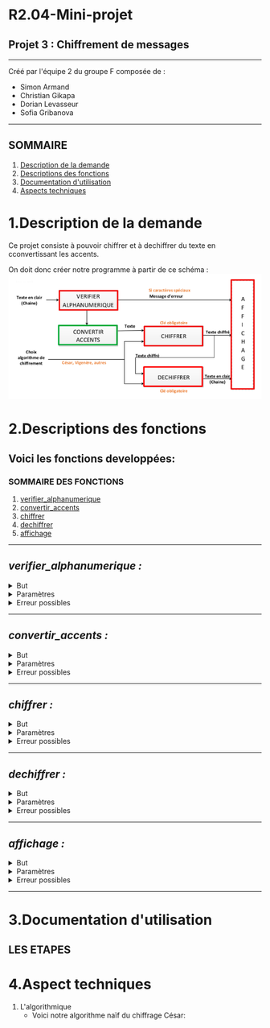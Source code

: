 <style>
    details > summary {
        list-style-image: url(readme_img/arrow.png);
    }
    details[open] > summary {
        list-style-image: url(readme_img/arrow2.png);
    }
    
</style>
# R2.04-Mini-projet 
## **Projet 3 : Chiffrement de messages**
---
Créé par l'équipe 2 du groupe F composée de :
- Simon Armand
- Christian Gikapa
- Dorian Levasseur
- Sofia Gribanova

---
## **SOMMAIRE**
1. [Description de la demande](#projet)
2. [Descriptions des fonctions](#fonctions)
3. [Documentation d'utilisation](#doc)
4. [Aspects techniques](#techniques)

<h1 id="projet"><b> 1.Description de la demande </b> </h1>
Ce projet consiste à pouvoir chiffrer et à dechiffrer du texte en cconvertissant les accents.

On doit donc créer notre programme à partir de ce schéma :
![image de la consigne](readme_img/consigne.png)



<h1 id="fonctions"><b> 2.Descriptions des fonctions</b></h1>

## **Voici les fonctions developpées:**

### **SOMMAIRE DES FONCTIONS**
1. [verifier_alphanumerique](#verifier)
2. [convertir_accents](#convertir_accents)
3. [chiffrer](#chiffrer)
4. [dechiffrer](#dechiffrer)
5. [affichage](#affichage)
---

<div id="verifier">
<h2><i> verifier_alphanumerique :</i> </h2>
    <details> <summary>But</summary>
        Vérifier si les caractères à coder sont  </details>
    <details> <summary>Paramètres</summary>
        test </details>
    <details> <summary>Erreur possibles</summary>
        test </details>
</div>


---

<div id="convertir_accents">
<h2><i> convertir_accents : </i> </h2>
<details> <summary>But</summary>
        test </details>
    <details> <summary>Paramètres</summary>
        test </details>
    <details> <summary>Erreur possibles</summary>
        test </details>
</div>

---

<div id="chiffrer">
<h2><i> chiffrer : </i></h2>

<details> <summary>But</summary>
        test </details>
    <details> <summary>Paramètres</summary>
        test </details>
    <details> <summary>Erreur possibles</summary>
        test </details>
</div>

---

<div id ="dechiffer">
<h2><i> dechiffrer : </i></h2>
<details> <summary style="content:f105">But</summary>
        test </details>
    <details> <summary>Paramètres</summary>
        test </details>
    <details> <summary>Erreur possibles</summary>
        test </details>
</div>

---

<div id="affichage"> 
<h2><i> affichage : </i></h2>
<details> <summary>But</summary>
        test </details>
    <details> <summary>Paramètres</summary>
        test </details>
    <details> <summary>Erreur possibles</summary>
        test </details>
</div>

---

<h1 id="doc"><b> 3.Documentation d'utilisation</b></h1>

## LES ETAPES 

<h1 id="techniques"><b> 4.Aspect techniques</b></h1>

1. L'algorithmique
    - Voici notre algorithme naïf du chiffrage César:
    ```
    
    ```


